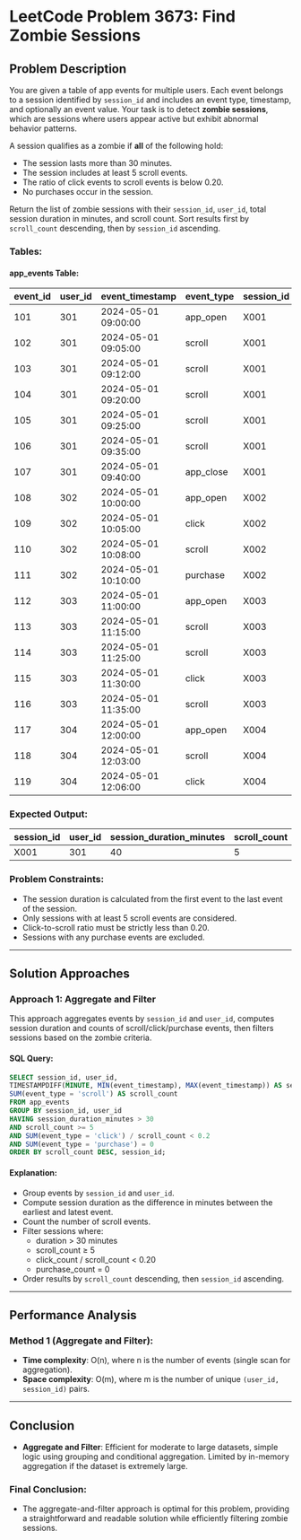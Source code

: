# LeetCode Problem 3673: Find Zombie Sessions

## Problem Description

You are given a table of app events for multiple users. Each event belongs to a session identified by `session_id` and includes an event type, timestamp, and optionally an event value. Your task is to detect **zombie sessions**, which are sessions where users appear active but exhibit abnormal behavior patterns.  

A session qualifies as a zombie if **all** of the following hold:

- The session lasts more than 30 minutes.  
- The session includes at least 5 scroll events.  
- The ratio of click events to scroll events is below 0.20.  
- No purchases occur in the session.  

Return the list of zombie sessions with their `session_id`, `user_id`, total session duration in minutes, and scroll count. Sort results first by `scroll_count` descending, then by `session_id` ascending.

### Tables:

#### app_events Table:

| event_id | user_id | event_timestamp     | event_type | session_id | event_value |
|----------|---------|-------------------|------------|------------|-------------|
| 101      | 301     | 2024-05-01 09:00:00 | app_open   | X001       | NULL        |
| 102      | 301     | 2024-05-01 09:05:00 | scroll     | X001       | 450         |
| 103      | 301     | 2024-05-01 09:12:00 | scroll     | X001       | 700         |
| 104      | 301     | 2024-05-01 09:20:00 | scroll     | X001       | 600         |
| 105      | 301     | 2024-05-01 09:25:00 | scroll     | X001       | 550         |
| 106      | 301     | 2024-05-01 09:35:00 | scroll     | X001       | 650         |
| 107      | 301     | 2024-05-01 09:40:00 | app_close  | X001       | NULL        |
| 108      | 302     | 2024-05-01 10:00:00 | app_open   | X002       | NULL        |
| 109      | 302     | 2024-05-01 10:05:00 | click      | X002       | NULL        |
| 110      | 302     | 2024-05-01 10:08:00 | scroll     | X002       | 300         |
| 111      | 302     | 2024-05-01 10:10:00 | purchase   | X002       | 45          |
| 112      | 303     | 2024-05-01 11:00:00 | app_open   | X003       | NULL        |
| 113      | 303     | 2024-05-01 11:15:00 | scroll     | X003       | 900         |
| 114      | 303     | 2024-05-01 11:25:00 | scroll     | X003       | 850         |
| 115      | 303     | 2024-05-01 11:30:00 | click      | X003       | NULL        |
| 116      | 303     | 2024-05-01 11:35:00 | scroll     | X003       | 750         |
| 117      | 304     | 2024-05-01 12:00:00 | app_open   | X004       | NULL        |
| 118      | 304     | 2024-05-01 12:03:00 | scroll     | X004       | 400         |
| 119      | 304     | 2024-05-01 12:06:00 | click      | X004       | NULL        |

### Expected Output:

| session_id | user_id | session_duration_minutes | scroll_count |
|------------|---------|--------------------------|--------------|
| X001       | 301     | 40                       | 5            |

### Problem Constraints:
- The session duration is calculated from the first event to the last event of the session.  
- Only sessions with at least 5 scroll events are considered.  
- Click-to-scroll ratio must be strictly less than 0.20.  
- Sessions with any purchase events are excluded.  

---

## Solution Approaches

### Approach 1: Aggregate and Filter

This approach aggregates events by `session_id` and `user_id`, computes session duration and counts of scroll/click/purchase events, then filters sessions based on the zombie criteria.

#### SQL Query:
```sql
SELECT session_id, user_id, 
TIMESTAMPDIFF(MINUTE, MIN(event_timestamp), MAX(event_timestamp)) AS session_duration_minutes, 
SUM(event_type = 'scroll') AS scroll_count
FROM app_events 
GROUP BY session_id, user_id
HAVING session_duration_minutes > 30
AND scroll_count >= 5
AND SUM(event_type = 'click') / scroll_count < 0.2
AND SUM(event_type = 'purchase') = 0
ORDER BY scroll_count DESC, session_id;
```

#### Explanation:
- Group events by `session_id` and `user_id`.  
- Compute session duration as the difference in minutes between the earliest and latest event.  
- Count the number of scroll events.  
- Filter sessions where:  
  - duration > 30 minutes  
  - scroll_count ≥ 5  
  - click_count / scroll_count < 0.20  
  - purchase_count = 0  
- Order results by `scroll_count` descending, then `session_id` ascending.

---

## Performance Analysis

### Method 1 (Aggregate and Filter):

- **Time complexity**: O(n), where n is the number of events (single scan for aggregation).  
- **Space complexity**: O(m), where m is the number of unique `(user_id, session_id)` pairs.  

---

## Conclusion

- **Aggregate and Filter**: Efficient for moderate to large datasets, simple logic using grouping and conditional aggregation. Limited by in-memory aggregation if the dataset is extremely large.  

### Final Conclusion:
- The aggregate-and-filter approach is optimal for this problem, providing a straightforward and readable solution while efficiently filtering zombie sessions.
